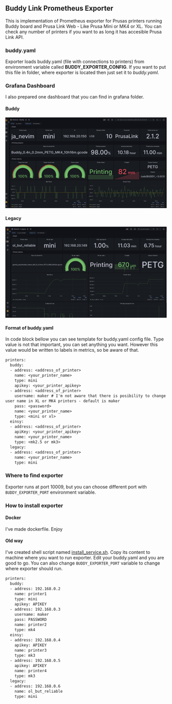 ## Buddy Link Prometheus Exporter

This is implementation of Prometheus exporter for Prusas printers running Buddy board and Prusa Link Web - Like Prusa Mini or MK4 or XL. You can check any number of printers if you want to as long it has accesible Prusa Link API.

### buddy.yaml

Exporter loads buddy.yaml (file with connections to printers) from environment variable called **BUDDY_EXPORTER_CONFIG**. If you want to put this file in folder, where exporter is located then just set it to *buddy.yaml*.

### Grafana Dashboard

I also prepared one dashboard that you can find in grafana folder.

#### Buddy

![dashboard](./grafana/buddy.png)

#### Legacy

![dashboard](./grafana/legacy.png)

#### Format of buddy.yaml

In code block bellow you can see template for buddy.yaml config file. Type value is not that important, you can set anything you want. However this value would be written to labels in metrics, so be aware of that.

```
printers:
  buddy:
  - address: <address_of_printer>
    name: <your_printer_name>
    type: mini
    apikey: <your_printer_apikey>
  - address: <address_of_printer>
    username: maker # I'm not aware that there is posibility to change user name in XL or MK4 printers - default is maker
    pass: <password>
    name: <your_printer_name>
    type: <mini or xl>
  einsy:
  - address: <address_of_printer>
    apiKey: <your_printer_apikey>
    name: <your_printer_name>
    type: <mk2.5 or mk3>
  legacy:
  - address: <address_of_printer>
    name: <your_printer_name>
    type: mini

```

### Where to find exporter

Exporter runs at port 10009, but you can choose different port with `BUDDY_EXPORTER_PORT` environment variable.
### How to install exporter

#### Docker

I've made dockerfile. Enjoy
#### Old way

I've created shell script named [install_service.sh](install_service.sh). Copy its content to machine where you want to run exporter. Edit your buddy.yaml and you are good to go. You can also change `BUDDY_EXPORTER_PORT` variable to change where exporter should run.

```
printers:
  buddy:
  - address: 192.168.0.2
    name: printer1
    type: mini
    apikey: APIKEY
  - address: 192.168.0.3
    username: maker
    pass: PASSWORD
    name: printer2
    type: mk4
  einsy:
  - address: 192.168.0.4
    apikey: APIKEY
    name: printer3
    type: mk3
  - address: 192.168.0.5
    apikey: APIKEY
    name: printer4
    type: mk3
  legacy:
  - address: 192.168.0.6
    name: ol_but_reliable
    type: mini
```